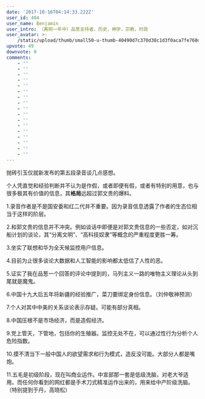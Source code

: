 ```yaml
---
date: '2017-10-16T04:14:33.222Z'
user_id: 404
user_name: Benjamin
user_intro: （离网一年中）品葱支持者，历史，神学，宗教，时政
user_avatar: >-
    /static/upload/thumb/small50-u-thumb-40490d7c370d38c1d3f0aca7fe768d63c20c65f7b25.png
upvote: 49
downvote: 0
comments:
    - ''
    - ''
    - ''
    - ''
    - ''
    - ''
    - ''
    - ''
    - ''
    - ''
    - ''
    - ''
    - ''
    - ''
    - ''
    - ''
    - ''
---
```


抛砖引玉仅就新发布的第五段录音谈几点感想。

个人凭直觉和经验判断并不认为是作假，或者即便有假，或者有特别的用意，也与很多极其有价值的信息，其**格局**远超过郭文贵的爆料。

  

1.录音作者是不是国安委和红二代并不重要。因为录音信息透露了作者的生态位相当于这样的阶层。

2.和郭文贵的信息并不冲突。例如谈话中即便是对郭文贵信息的一些否定，如对沉船计划的谈论，其“分离文明”、“高科技奴隶”等概念的严重程度更胜一筹。

3.坐实了联想和华为全天候监控用户信息。

4.目前为止很多谈论大数据和人工智能的影响都太低估了人性的恶。

5.证实了我在品葱一个回答的评论中提到的，马列主义一路的唯物主义理论从头到尾就是魔鬼。

6.中国十九大后五年将新疆的经验推广，菜刀要绑定身份信息。（刘仲敬神预测）

7.个人对其中中美的关系谈论表示存疑。可能有部分真相。

8.中国压根不是市场经济，而是造假经济。

9.党上管天，下管地，包括你的生殖器。监控无处不在，可以通过性行为分析个人危险指数。 

10.摸不清当下一般中国人的欲望需求和行为模式，造反没可能。大部分人都是嘴炮。

11.五毛是初级阶段，现在叫商业运作。中宣部那一套是低级洗脑，对老大爷适用。而任何你看到的网红都是手术刀式精准运作出来的，用来给中产阶级洗脑。（特别提到于丹，高晓松）

